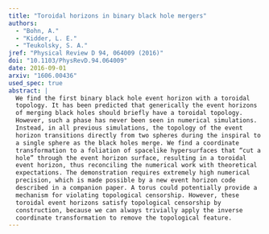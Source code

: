 ```yaml
---
title: "Toroidal horizons in binary black hole mergers"
authors:
  - "Bohn, A."
  - "Kidder, L. E."
  - "Teukolsky, S. A."
jref: "Physical Review D 94, 064009 (2016)"
doi: "10.1103/PhysRevD.94.064009"
date: 2016-09-01
arxiv: "1606.00436"
used_spec: true
abstract: |
  We find the first binary black hole event horizon with a toroidal
  topology. It has been predicted that generically the event horizons
  of merging black holes should briefly have a toroidal topology.
  However, such a phase has never been seen in numerical simulations.
  Instead, in all previous simulations, the topology of the event
  horizon transitions directly from two spheres during the inspiral to
  a single sphere as the black holes merge. We find a coordinate
  transformation to a foliation of spacelike hypersurfaces that “cut a
  hole” through the event horizon surface, resulting in a toroidal
  event horizon, thus reconciling the numerical work with theoretical
  expectations. The demonstration requires extremely high numerical
  precision, which is made possible by a new event horizon code
  described in a companion paper. A torus could potentially provide a
  mechanism for violating topological censorship. However, these
  toroidal event horizons satisfy topological censorship by
  construction, because we can always trivially apply the inverse
  coordinate transformation to remove the topological feature.
---
```


